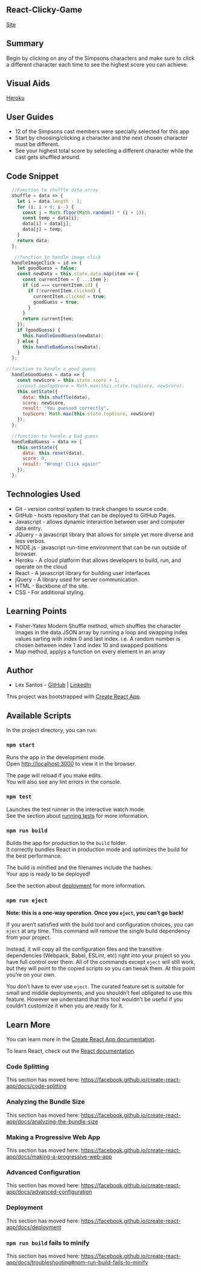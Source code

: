 ## React-Clicky-Game
[Site](https://flexsant.github.io/react-clicky-game-2/)
## Summary
Begin by clicking on any of the Simpsons characters and make sure to click a different character each time to see the highest score you can achieve.

## Visual Aids
[Heroku](https://vast-shore-39692.herokuapp.com/)

## User Guides
- 12 of the Simpsons cast members were specially selected for this app
- Start by choosing/clicking a character and the next chosen character must be different. 
- See your highest total score by selecting a different character while the cast gets shuffled around.


## Code Snippet
```Javascript
  //Function to shuffle data array
  shuffle = data => {
    let i = data.length - 1;
    for (i; i > 0; i--) {
      const j = Math.floor(Math.random() * (i + 1));
      const temp = data[i];
      data[i] = data[j];
      data[j] = temp;
    }
    return data;
  };

```
````Javascript
   //function to handle image click
  handleImageClick = id => {
    let goodGuess = false;
    const newData = this.state.data.map(item => {
      const currentItem = { ...item };
      if (id === currentItem.id) {
        if (!currentItem.clicked) {
          currentItem.clicked = true;
          goodGuess = true;
        }
      }
      return currentItem;
    });
    if (goodGuess) {
      this.handleGoodGuess(newData);
    } else {
      this.handleBadGuess(newData);
    }
  };
````

````Javascript
//function to handle a good guess
  handleGoodGuess = data => {
    const newScore = this.state.score + 1;
    //const newTopScore = Math.max(this.state.topScore, newScore);
    this.setState({
      data: this.shuffle(data),
      score: newScore,
      result: "You guessed correctly",
      topScore: Math.max(this.state.topScore, newScore)
    });
  };

  //function to handle a bad guess
  handleBadGuess = data => {
    this.setState({
      data: this.reset(data),
      score: 0,
      result: "Wrong! Click again!"
    });
  };
````

## Technologies Used
- Git - version control system to track changes to source code.
- GitHub - hosts repository that can be deployed to GitHub Pages.
- Javascript - allows dynamic interaction between user and computer data entry.
- JQuery - a javascript library that allows for simple yet more diverse and less verbos.
- NODE.js - javascript run-time environment that can be run outside of browser.
- Heroku - A cloud platform that allows developers to build, run, and operate on the cloud 
- React - A javascript library for building user interfaces
- jQuery - A library used for server communication.
- HTML - Backbone of the site.
- CSS - For additional styling.


## Learning Points 
- Fisher-Yates Modern Shuffle method, which shuffles the character images in the data.JSON array by running a loop and swapping index values sarting with index 0 and last index. i.e. A random number is chosen between index 1 and index 10 and swapped positions
- Map method, applys a function on every element in an array

## Author
- Lex Santos - [GitHub](https://github.com/flexsant) | [LinkedIn](https://www.linkedin.com/in/lex-santos-673623194/)


This project was bootstrapped with [Create React App](https://github.com/facebook/create-react-app).

## Available Scripts

In the project directory, you can run:

### `npm start`

Runs the app in the development mode.<br />
Open [http://localhost:3000](http://localhost:3000) to view it in the browser.

The page will reload if you make edits.<br />
You will also see any lint errors in the console.

### `npm test`

Launches the test runner in the interactive watch mode.<br />
See the section about [running tests](https://facebook.github.io/create-react-app/docs/running-tests) for more information.

### `npm run build`

Builds the app for production to the `build` folder.<br />
It correctly bundles React in production mode and optimizes the build for the best performance.

The build is minified and the filenames include the hashes.<br />
Your app is ready to be deployed!

See the section about [deployment](https://facebook.github.io/create-react-app/docs/deployment) for more information.

### `npm run eject`

**Note: this is a one-way operation. Once you `eject`, you can’t go back!**

If you aren’t satisfied with the build tool and configuration choices, you can `eject` at any time. This command will remove the single build dependency from your project.

Instead, it will copy all the configuration files and the transitive dependencies (Webpack, Babel, ESLint, etc) right into your project so you have full control over them. All of the commands except `eject` will still work, but they will point to the copied scripts so you can tweak them. At this point you’re on your own.

You don’t have to ever use `eject`. The curated feature set is suitable for small and middle deployments, and you shouldn’t feel obligated to use this feature. However we understand that this tool wouldn’t be useful if you couldn’t customize it when you are ready for it.

## Learn More

You can learn more in the [Create React App documentation](https://facebook.github.io/create-react-app/docs/getting-started).

To learn React, check out the [React documentation](https://reactjs.org/).

### Code Splitting

This section has moved here: https://facebook.github.io/create-react-app/docs/code-splitting

### Analyzing the Bundle Size

This section has moved here: https://facebook.github.io/create-react-app/docs/analyzing-the-bundle-size

### Making a Progressive Web App

This section has moved here: https://facebook.github.io/create-react-app/docs/making-a-progressive-web-app

### Advanced Configuration

This section has moved here: https://facebook.github.io/create-react-app/docs/advanced-configuration

### Deployment

This section has moved here: https://facebook.github.io/create-react-app/docs/deployment

### `npm run build` fails to minify

This section has moved here: https://facebook.github.io/create-react-app/docs/troubleshooting#npm-run-build-fails-to-minify
